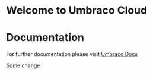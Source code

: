 # Welcome to Umbraco Cloud

# Documentation

For further documentation please visit [Umbraco Docs](https://docs.umbraco.com)

Some change